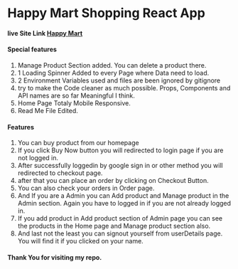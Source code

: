 # Happy Mart Shopping React App

#### live Site Link [Happy Mart](https://happy-mart-9b1e4.web.app/)

#### Special features
1. Manage Product Section added. You can delete a product there.
2. 1 Loading Spinner Added to every Page where Data need to load.
2. 2 Environment Variables used and files are been ignored by gitignore
3. try to make the Code cleaner as much possible. Props, Components and API names are so far Meaningful I think.
4. Home Page Totaly Mobile Responsive.
5. Read Me File Edited.


#### Features
1. You can buy product from our homepage
2. If you click Buy Now button you will redirected to login page if you are not logged in.
3. After successfully loggedin by google sign in or other method you will redirected to checkout page.
4. after that you can place an order by clicking on Checkout Button.
5. You can also check your orders in Order page.
6. And If you are a Admin you can Add product and Manage product in the Admin section. Again you have to logged in if you are not already logged in.
7. If you add product in Add product section of Admin page you can see the products in the Home page and Manage product section also.
8. And last not the least you can signout yourself from userDetails page. You will find it if you clicked on your name.



#### Thank You for visiting my repo.